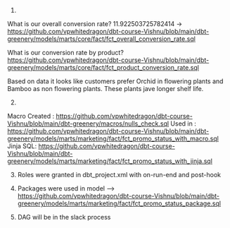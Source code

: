 1)
What is our overall conversion rate?
11.922503725782414 -> https://github.com/vpwhitedragon/dbt-course-Vishnu/blob/main/dbt-greenery/models/marts/core/fact/fct_overall_conversion_rate.sql

What is our conversion rate by product?
https://github.com/vpwhitedragon/dbt-course-Vishnu/blob/main/dbt-greenery/models/marts/core/fact/fct_product_conversion_rate.sql


Based on data it looks like customers prefer Orchid in flowering plants and Bamboo as non flowering plants. These plants jave longer shelf life.


2) 
Macro Created : https://github.com/vpwhitedragon/dbt-course-Vishnu/blob/main/dbt-greenery/macros/nulls_check.sql
Used in : https://github.com/vpwhitedragon/dbt-course-Vishnu/blob/main/dbt-greenery/models/marts/marketing/fact/fct_promo_status_with_macro.sql
Jinja SQL: https://github.com/vpwhitedragon/dbt-course-Vishnu/blob/main/dbt-greenery/models/marts/marketing/fact/fct_promo_status_with_jinja.sql

3) Roles were granted in dbt_project.xml with on-run-end and post-hook

4)  Packages were used in model --> https://github.com/vpwhitedragon/dbt-course-Vishnu/blob/main/dbt-greenery/models/marts/marketing/fact/fct_promo_status_package.sql

5) DAG will be in the slack process


